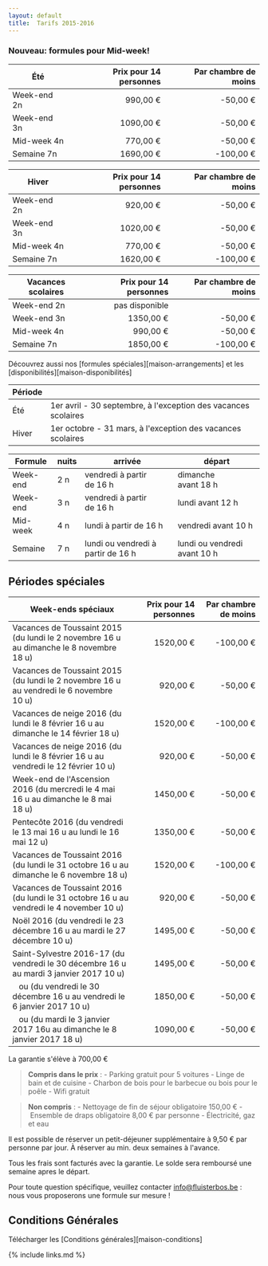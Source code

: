 ```yaml
---
layout: default
title:  Tarifs 2015-2016
---
```


### Nouveau: formules pour Mid-week!


| Été        | Prix pour 14 personnes | Par chambre de moins
|------------|-----------------------:|---------------------------:
|Week-end 2n |   990,00&nbsp;€        |  -50,00&nbsp;€
|Week-end 3n |  1090,00&nbsp;€        |  -50,00&nbsp;€
|Mid-week 4n |   770,00&nbsp;€        |  -50,00&nbsp;€
|Semaine 7n  |  1690,00&nbsp;€        | -100,00&nbsp;€

|Hiver       | Prix pour 14 personnes | Par chambre de moins
|------------|-----------------------:|---------------------------:
|Week-end 2n |   920,00&nbsp;€        |  -50,00&nbsp;€
|Week-end 3n |  1020,00&nbsp;€        |  -50,00&nbsp;€
|Mid-week 4n |   770,00&nbsp;€        |  -50,00&nbsp;€
|Semaine 7n  |  1620,00&nbsp;€        | -100,00&nbsp;€

|Vacances scolaires | Prix pour 14 personnes | Par chambre de moins
|------------|-----------------------:|---------------------------:
|Week-end 2n |   pas disponible       | 
|Week-end 3n |  1350,00&nbsp;€        |  -50,00&nbsp;€
|Mid-week 4n |   990,00&nbsp;€        |  -50,00&nbsp;€
|Semaine 7n  |  1850,00&nbsp;€        | -100,00&nbsp;€

Découvrez aussi nos [formules spéciales][maison-arrangements] et les [disponibilités][maison-disponibilités]

|Période ||
|------- |-------------
|Été     |  1er avril - 30 septembre, à l'exception des vacances scolaires 
|Hiver   |  1er octobre - 31 mars, à l'exception des vacances scolaires 

|Formule          | nuits   | arrivée                                      | départ
|-----------------|---------|----------------------------------------------|-----------------------------------
|Week-end         | 2 n     | vendredi à partir de&nbsp;16&nbsp;h          | dimanche avant&nbsp;18&nbsp;h
|Week-end         | 3 n     | vendredi à partir de&nbsp;16&nbsp;h          | lundi avant&nbsp;12&nbsp;h
|Mid-week         | 4 n     | lundi à partir de&nbsp;16&nbsp;h             | vendredi avant&nbsp;10&nbsp;h
|Semaine          | 7 n     | lundi ou vendredi à partir de&nbsp;16&nbsp;h | lundi ou vendredi avant&nbsp;10&nbsp;h


## Périodes spéciales

|Week-ends spéciaux                                       | Prix pour 14 personnes                 | Par chambre de moins
|---------------------------------------------------------|---------------------------------------:|----------------------------------:
|Vacances de Toussaint 2015 (du lundi le 2 novembre 16&nbsp;u au dimanche le 8 novembre 18&nbsp;u) | 1520,00&nbsp;€ | -100,00&nbsp;€
|Vacances de Toussaint 2015 (du lundi le 2 novembre 16&nbsp;u au vendredi le 6 novembre 10&nbsp;u) |  920,00&nbsp;€ |  -50,00&nbsp;€
|Vacances de neige 2016 (du lundi le 8 février 16&nbsp;u au dimanche le 14 février 18&nbsp;u)      | 1520,00&nbsp;€ | -100,00&nbsp;€
|Vacances de neige 2016 (du lundi le 8 février 16&nbsp;u au vendredi le 12 février 10&nbsp;u)      |  920,00&nbsp;€ |  -50,00&nbsp;€
|Week-end de l'Ascension 2016 (du mercredi le 4 mai 16&nbsp;u au dimanche le 8 mai 18&nbsp;u)      | 1450,00&nbsp;€ |  -50,00&nbsp;€
|Pentecôte 2016 (du vendredi le 13 mai 16&nbsp;u au lundi le 16 mai 12&nbsp;u)                     | 1350,00&nbsp;€ |  -50,00&nbsp;€
|Vacances de Toussaint 2016 (du lundi le 31 octobre 16&nbsp;u au dimanche le 6 novembre 18&nbsp;u) | 1520,00&nbsp;€ | -100,00&nbsp;€
|Vacances de Toussaint 2016 (du lundi le 31 octobre 16&nbsp;u au vendredi le 4 november 10&nbsp;u) |  920,00&nbsp;€ |  -50,00&nbsp;€
|Noël 2016 (du vendredi le 23 décembre 16&nbsp;u au mardi le 27 décembre 10&nbsp;u)                | 1495,00&nbsp;€ |  -50,00&nbsp;€
|Saint-Sylvestre 2016-17 (du vendredi le 30 décembre 16&nbsp;u au mardi 3 janvier 2017 10&nbsp;u)  | 1495,00&nbsp;€ |  -50,00&nbsp;€
|&nbsp;&nbsp; ou (du vendredi le 30 décembre 16&nbsp;u au vendredi le 6 janvier 2017 10&nbsp;u)    | 1850,00&nbsp;€ |  -50,00&nbsp;€
|&nbsp;&nbsp; ou (du mardi le 3 janvier 2017 16u au dimanche le 8 janvier 2017 18&nbsp;u)          | 1090,00&nbsp;€ | -50,00&nbsp;€




La garantie s'élève à 700,00&nbsp;€

> **Compris dans le prix** : - Parking gratuit pour 5 voitures - Linge de bain et de cuisine - Charbon de bois pour le barbecue ou bois pour le poêle - Wifi gratuit

> **Non compris** : - Nettoyage de fin de séjour obligatoire 150,00&nbsp;€ - Ensemble de draps obligatoire 8,00&nbsp;€ par personne - Électricité, gaz et eau

Il est possible de réserver un petit-déjeuner supplémentaire à 9,50&nbsp;€ par personne par jour. À réserver au min. deux semaines à l'avance.

Tous les frais sont facturés avec la garantie. Le solde sera remboursé une semaine apres le départ.

Pour toute question spécifique, veuillez contacter info@fluisterbos.be :  nous vous proposerons une formule sur mesure !

## Conditions Générales

Télécharger les [Conditions générales][maison-conditions]

{% include links.md %}
